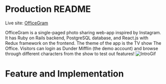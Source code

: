 # Production README

Live site: [OfficeGram](https://officegram.herokuapp.com/#/)

OfficeGram is a single-paged photo sharing web-app inspired by Instagram. It has Ruby on Rails backend, PostgreSQL database, and React.js with Redux framework on the frontend. The theme of the app is the TV show The Office. Visitors can login as Dunder Mifflin (the demo account) and browse through different characters from the show to test out features!
![IntroGif](./app/assets/images/readme/intro_gif.gif)

# Feature and Implementation
